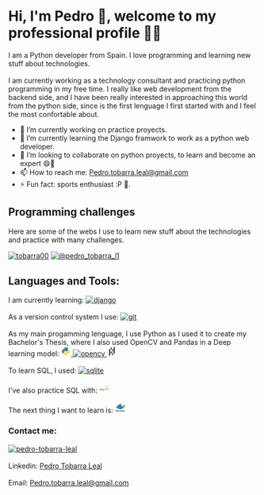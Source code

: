 # Hi, I'm Pedro 👋, welcome to my professional profile 🧑‍💻

I am a Python developer from Spain. I love programming and learning new stuff about technologies.
<br/><br/>
I am currently working as a technology consultant and practicing python programming in my free time. I really like web development from the backend side, and I have been really interested in approaching this world from the python side, since is the first lenguage I first started with and I feel the most confortable about. 

- 🔭 I’m currently working on practice proyects.
- 🌱 I’m currently learning the Django framwork to work as a python web developer.
- 👯 I’m looking to collaborate on python proyects, to learn and become an expert 😄🤞
- 📫 How to reach me: [Pedro.tobarra.leal@gmail.com](mailto:pedro.tobarra.leal@gmail.com)
- ⚡ Fun fact: sports enthusiast :P 🏃.

## Programming challenges 

Here are some of the webs I use to learn new stuff about the technologies and practice with many challenges.

<a href="https://www.leetcode.com/tobarra00" target="blank"><img align="center" src="https://raw.githubusercontent.com/rahuldkjain/github-profile-readme-generator/master/src/images/icons/Social/leet-code.svg" alt="tobarra00" height="30" width="40" /></a>
<a href="https://www.hackerrank.com/pedro_tobarra_l1" target="blank"><img align="center" src="https://raw.githubusercontent.com/rahuldkjain/github-profile-readme-generator/master/src/images/icons/Social/hackerearth.svg" alt="@pedro_tobarra_l1" height="30" width="40" /></a>

## Languages and Tools:

I am currently learning: <a href="https://www.djangoproject.com/" target="_blank" rel="noreferrer"> <img src="https://cdn.worldvectorlogo.com/logos/django.svg" alt="django" width="20" height="20"/> </a> 
<br/><br/>
As a version control system I use: <a href="https://git-scm.com/" target="_blank" rel="noreferrer"> <img src="https://www.vectorlogo.zone/logos/git-scm/git-scm-icon.svg" alt="git" width="20" height="20"/> </a> 
<br/><br/>
As my main progamming lenguage, I use Python as I used it to create my Bachelor's Thesis, where I also used OpenCV and Pandas in a Deep learning model: <a href="https://www.python.org" target="_blank" rel="noreferrer"> <img src="https://raw.githubusercontent.com/devicons/devicon/master/icons/python/python-original.svg" alt="python" width="20" height="20"/>  </a><a href="https://opencv.org/" target="_blank" rel="noreferrer"> <img src="https://www.vectorlogo.zone/logos/opencv/opencv-icon.svg" alt="opencv" width="20" height="20"/> </a> <a href="https://pandas.pydata.org/" target="_blank" rel="noreferrer"> <img src="https://raw.githubusercontent.com/devicons/devicon/2ae2a900d2f041da66e950e4d48052658d850630/icons/pandas/pandas-original.svg" alt="pandas" width="20" height="20"/> </a>
<br/><br/>
To learn SQL, I used: <a href="https://www.sqlite.org/" target="_blank" rel="noreferrer"> <img src="https://www.vectorlogo.zone/logos/sqlite/sqlite-icon.svg" alt="sqlite" width="20" height="20"/> </a> 
<br/><br/>
I've also practice SQL with: <a href="https://www.mysql.com/" target="_blank" rel="noreferrer"> <img src="https://raw.githubusercontent.com/devicons/devicon/master/icons/mysql/mysql-original-wordmark.svg" alt="mysql" width="20" height="20"/> </a> 
<br/><br/>
The next thing I want to learn is: <a href="https://www.docker.com/" target="_blank" rel="noreferrer"> <img src="https://raw.githubusercontent.com/devicons/devicon/master/icons/docker/docker-original-wordmark.svg" alt="docker" width="20" height="20"/> </a> 
 
### Contact me:

<a href="https://linkedin.com/in/pedro-tobarra-leal" target="blank"><img align="center" src="https://raw.githubusercontent.com/rahuldkjain/github-profile-readme-generator/master/src/images/icons/Social/linked-in-alt.svg" alt="pedro-tobarra-leal" height="20" width="20" /></a>
<br/><br/>
Linkedin: [Pedro Tobarra Leal](https://linkedin.com/in/pedro-tobarra-leal)  
<br/>
Email: [Pedro.tobarra.leal@gmail.com](mailto:pedro.tobarra.leal@gmail.com)

<!--
**Tobarra00/Tobarra00** is a ✨ _special_ ✨ repository because its `README.md` (this file) appears on your GitHub profile.

Here are some ideas to get you started:


-->

